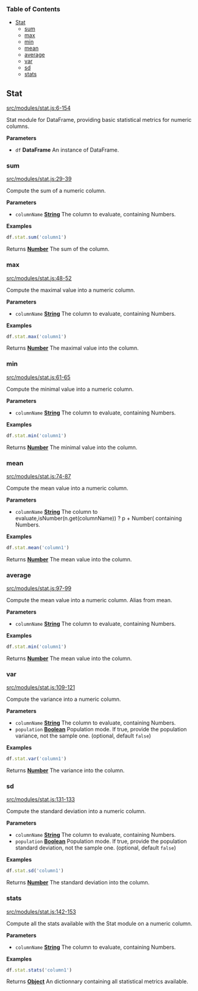 <!-- Generated by documentation.js. Update this documentation by updating the source code. -->

### Table of Contents

-   [Stat][1]
    -   [sum][2]
    -   [max][3]
    -   [min][4]
    -   [mean][5]
    -   [average][6]
    -   [var][7]
    -   [sd][8]
    -   [stats][9]

## Stat

[src/modules/stat.js:6-154][10]

Stat module for DataFrame, providing basic statistical metrics for numeric columns.

**Parameters**

-   `df` **DataFrame** An instance of DataFrame.

### sum

[src/modules/stat.js:29-39][11]

Compute the sum of a numeric column.

**Parameters**

-   `columnName` **[String][12]** The column to evaluate, containing Numbers.

**Examples**

```javascript
df.stat.sum('column1')
```

Returns **[Number][13]** The sum of the column.

### max

[src/modules/stat.js:48-52][14]

Compute the maximal value into a numeric column.

**Parameters**

-   `columnName` **[String][12]** The column to evaluate, containing Numbers.

**Examples**

```javascript
df.stat.max('column1')
```

Returns **[Number][13]** The maximal value into the column.

### min

[src/modules/stat.js:61-65][15]

Compute the minimal value into a numeric column.

**Parameters**

-   `columnName` **[String][12]** The column to evaluate, containing Numbers.

**Examples**

```javascript
df.stat.min('column1')
```

Returns **[Number][13]** The minimal value into the column.

### mean

[src/modules/stat.js:74-87][16]

Compute the mean value into a numeric column.

**Parameters**

-   `columnName` **[String][12]** The column to evaluate,isNumber(n.get(columnName)) ? p + Number( containing Numbers.

**Examples**

```javascript
df.stat.mean('column1')
```

Returns **[Number][13]** The mean value into the column.

### average

[src/modules/stat.js:97-99][17]

Compute the mean value into a numeric column.
Alias from mean.

**Parameters**

-   `columnName` **[String][12]** The column to evaluate, containing Numbers.

**Examples**

```javascript
df.stat.min('column1')
```

Returns **[Number][13]** The mean value into the column.

### var

[src/modules/stat.js:109-121][18]

Compute the variance into a numeric column.

**Parameters**

-   `columnName` **[String][12]** The column to evaluate, containing Numbers.
-   `population` **[Boolean][19]** Population mode. If true, provide the population variance, not the sample one. (optional, default `false`)

**Examples**

```javascript
df.stat.var('column1')
```

Returns **[Number][13]** The variance into the column.

### sd

[src/modules/stat.js:131-133][20]

Compute the standard deviation into a numeric column.

**Parameters**

-   `columnName` **[String][12]** The column to evaluate, containing Numbers.
-   `population` **[Boolean][19]** Population mode. If true, provide the population standard deviation, not the sample one. (optional, default `false`)

**Examples**

```javascript
df.stat.sd('column1')
```

Returns **[Number][13]** The standard deviation into the column.

### stats

[src/modules/stat.js:142-153][21]

Compute all the stats available with the Stat module on a numeric column.

**Parameters**

-   `columnName` **[String][12]** The column to evaluate, containing Numbers.

**Examples**

```javascript
df.stat.stats('column1')
```

Returns **[Object][22]** An dictionnary containing all statistical metrics available.

[1]: #stat

[2]: #sum

[3]: #max

[4]: #min

[5]: #mean

[6]: #average

[7]: #var

[8]: #sd

[9]: #stats

[10]: https://github.com/Gmousse/dataframe-js/blob/18e5f76f5e2f27317cd5d1c8b41dce924595da4a/src/modules/stat.js#L6-L154 "Source code on GitHub"

[11]: https://github.com/Gmousse/dataframe-js/blob/18e5f76f5e2f27317cd5d1c8b41dce924595da4a/src/modules/stat.js#L29-L39 "Source code on GitHub"

[12]: https://developer.mozilla.org/docs/Web/JavaScript/Reference/Global_Objects/String

[13]: https://developer.mozilla.org/docs/Web/JavaScript/Reference/Global_Objects/Number

[14]: https://github.com/Gmousse/dataframe-js/blob/18e5f76f5e2f27317cd5d1c8b41dce924595da4a/src/modules/stat.js#L48-L52 "Source code on GitHub"

[15]: https://github.com/Gmousse/dataframe-js/blob/18e5f76f5e2f27317cd5d1c8b41dce924595da4a/src/modules/stat.js#L61-L65 "Source code on GitHub"

[16]: https://github.com/Gmousse/dataframe-js/blob/18e5f76f5e2f27317cd5d1c8b41dce924595da4a/src/modules/stat.js#L74-L87 "Source code on GitHub"

[17]: https://github.com/Gmousse/dataframe-js/blob/18e5f76f5e2f27317cd5d1c8b41dce924595da4a/src/modules/stat.js#L97-L99 "Source code on GitHub"

[18]: https://github.com/Gmousse/dataframe-js/blob/18e5f76f5e2f27317cd5d1c8b41dce924595da4a/src/modules/stat.js#L109-L121 "Source code on GitHub"

[19]: https://developer.mozilla.org/docs/Web/JavaScript/Reference/Global_Objects/Boolean

[20]: https://github.com/Gmousse/dataframe-js/blob/18e5f76f5e2f27317cd5d1c8b41dce924595da4a/src/modules/stat.js#L131-L133 "Source code on GitHub"

[21]: https://github.com/Gmousse/dataframe-js/blob/18e5f76f5e2f27317cd5d1c8b41dce924595da4a/src/modules/stat.js#L142-L153 "Source code on GitHub"

[22]: https://developer.mozilla.org/docs/Web/JavaScript/Reference/Global_Objects/Object
